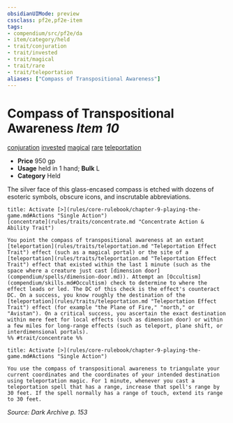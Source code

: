 ```yaml
---
obsidianUIMode: preview
cssclass: pf2e,pf2e-item
tags:
- compendium/src/pf2e/da
- item/category/held
- trait/conjuration
- trait/invested
- trait/magical
- trait/rare
- trait/teleportation
aliases: ["Compass of Transpositional Awareness"]
---
```

# Compass of Transpositional Awareness *Item 10*  
[conjuration](rules/traits/conjuration.md "Conjuration School Trait")  [invested](rules/traits/invested.md "Invested Item Trait")  [magical](rules/traits/magical.md "Magical Item Trait")  [rare](rules/traits/rare.md "Rare Rarity Trait")  [teleportation](rules/traits/teleportation.md "Teleportation Effect Trait")  

- **Price** 950 gp
- **Usage** held in 1 hand; **Bulk** L
- **Category** Held

The silver face of this glass-encased compass is etched with dozens of esoteric symbols, obscure icons, and inscrutable abbreviations.

```ad-embed-ability
title: Activate [>](rules/core-rulebook/chapter-9-playing-the-game.md#Actions "Single Action")
[concentrate](rules/traits/concentrate.md "Concentrate Action & Ability Trait")  

You point the compass of transpositional awareness at an extant [teleportation](rules/traits/teleportation.md "Teleportation Effect Trait") effect (such as a magical portal) or the site of a [teleportation](rules/traits/teleportation.md "Teleportation Effect Trait") effect that existed within the last 1 minute (such as the space where a creature just cast [dimension door](compendium/spells/dimension-door.md)). Attempt an [Occultism](compendium/skills.md#Occultism) check to determine to where the effect leads or led. The DC of this check is the effect's counteract DC. On a success, you know roughly the destination of the [teleportation](rules/traits/teleportation.md "Teleportation Effect Trait") effect (for example "the Plane of Fire," "north," or "Avistan"). On a critical success, you ascertain the exact destination within mere feet for local effects (such as dimension door) or within a few miles for long-range effects (such as teleport, plane shift, or interdimensional portals).  
%% #trait/concentrate %%
```

```ad-embed-ability
title: Activate [>](rules/core-rulebook/chapter-9-playing-the-game.md#Actions "Single Action")

You use the compass of transpositional awareness to triangulate your current coordinates and the coordinates of your intended destination using teleportation magic. For 1 minute, whenever you cast a teleportation spell that has a range, increase that spell's range by 30 feet. If the spell normally has a range of touch, extend its range to 30 feet.
```

*Source: Dark Archive p. 153*